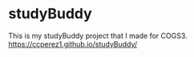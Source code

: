 # studyBuddy
This is my studyBuddy project that I made for COGS3. 
https://ccperez1.github.io/studyBuddy/
